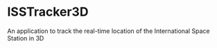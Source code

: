 # ISSTracker3D
An application to track the real-time location of the International Space Station in 3D
